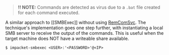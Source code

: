 >**!! NOTE:** Commands are detected as virus due to a `.bat` file created for each command executed.

A similar approach to [[SMBExec]] without using [RemComSvc](https://github.com/kavika13/RemCom). The technique's implementation goes one step further, with instantiating a local SMB server to receive the output of the commands. This is useful when the target machine does NOT have a writeable share available.
```shell-session
$ impacket-smbexec <USER>:'<PASSWORD>'@<IP>
```